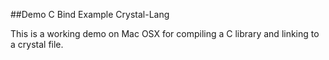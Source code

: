 ##Demo C Bind Example Crystal-Lang

This is a working demo on Mac OSX for compiling a C library and linking to a crystal file.